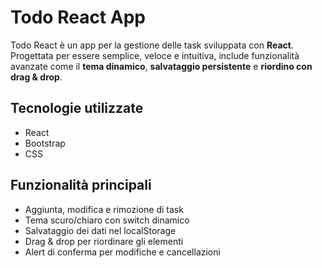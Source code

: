 # Todo React App

Todo React è un app per la gestione delle task sviluppata con **React**.  
Progettata per essere semplice, veloce e intuitiva, include funzionalità avanzate come il **tema dinamico**, **salvataggio persistente** e **riordino con drag & drop**.

## Tecnologie utilizzate

- React
- Bootstrap
- CSS

## Funzionalità principali

- Aggiunta, modifica e rimozione di task
- Tema scuro/chiaro con switch dinamico
- Salvataggio dei dati nel localStorage
- Drag & drop per riordinare gli elementi
- Alert di conferma per modifiche e cancellazioni
